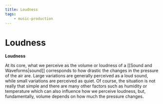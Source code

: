 ```yaml
---
title: Loudness
tags:
    - music-production
---
```


# Loudness

**Loudness** 

At its core, what we perceive as the volume or loudness of a [[Sound and Waveforms|sound]] corresponds to how drastic the changes in the pressure of the air are. Large variations are generally perceived as a loud sound, while small variations are perceived as quiet. Of course, the situation is not really that simple and there are many other factors such as humidity or temperature which can also influence how we perceive loudness, but, fundamentally, volume depends on how much the pressure changes.